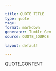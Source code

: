```yaml
---

title: QUOTE_TITLE
type: quote
tags: 
format: markdown
generator: Tumblr Gem
source: QUOTE_SOURCE

layout: default

---
```


QUOTE_CONTENT